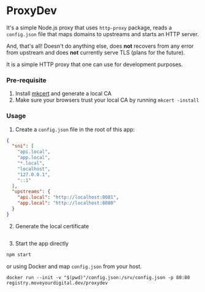 # ProxyDev

It's a simple Node.js proxy that uses `http-proxy` package, reads a `config.json` file that maps domains to upstreams and starts an HTTP server.

And, that's all! Doesn't do anything else, does **not** recovers from any error from upstream and does **not** currently serve TLS (plans for the future).

It is a simple HTTP proxy that one can use for development purposes.

### Pre-requisite
1. Install [mkcert](https://github.com/FiloSottile/mkcert) and generate a local CA
2. Make sure your browsers trust your local CA by running `mkcert -install`

### Usage

1. Create a `config.json` file in the root of this app:
```json
{
  "sni": [
    "api.local",
    "app.local",
    "*.local",
    "localhost",
    "127.0.0.1",
    "::1"
  ],
  "upstreams": {
    "api.local": "http://localhost:8081",
    "app.local": "http://localhost:8080"
  }
}
```
2. Generate the local certificate
```sh

```
3. Start the app directly
```sh
npm start
```
or using Docker and map `config.json` from your host.
```
docker run --init -v "$(pwd)"/config.json:/srv/config.json -p 80:80 registry.moveyourdigital.dev/proxydev
```
